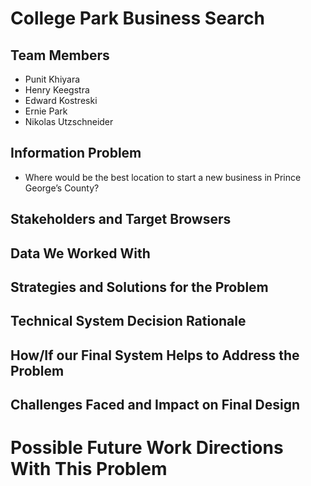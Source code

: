 # **College Park Business Search**

## Team Members
* Punit Khiyara
* Henry Keegstra
* Edward Kostreski
* Ernie Park
* Nikolas Utzschneider

## Information Problem
* Where would be the best location to start a new business in Prince George’s County?

## Stakeholders and Target Browsers

## Data We Worked With

## Strategies and Solutions for the Problem

## Technical System Decision Rationale

## How/If our Final System Helps to Address the Problem

## Challenges Faced and Impact on Final Design

# Possible Future Work Directions With This Problem